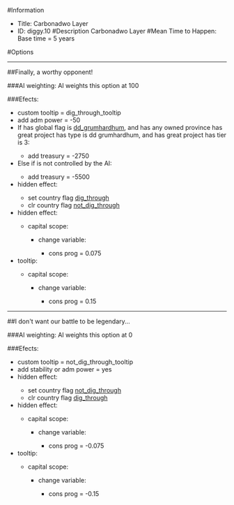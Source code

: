 #Information
 - Title: Carbonadwo Layer
 - ID: diggy.10
#Description
Carbonadwo Layer
#Mean Time to Happen:
Base time = 5 years

#Options

___
##Finally, a worthy opponent!

###AI weighting:
AI weights this option at 100


###Efects:<ul><li>custom tooltip = dig_through_tooltip</li><li>add adm power = -50</li><li>If has global flag is [dd_grumhardhum](../flags/dd_grumhardhum.md), and  has any owned province has great project has type is dd grumhardhum, and has great project has tier is 3:</li><ul><li>add treasury = -2750</li></ul><li>Else if is not controlled by the AI:</li><ul><li>add treasury = -5500</li></ul><li>hidden effect:</li><ul><li>set country flag [dig_through](../flags/dig_through.md)</li><li>clr country flag [not_dig_through](../flags/not_dig_through.md)</li></ul><li>hidden effect:</li><ul><li>capital scope:</li><ul><li>change variable:</li><ul><li>cons prog = 0.075</li></ul></ul></ul><li>tooltip:</li><ul><li>capital scope:</li><ul><li>change variable:</li><ul><li>cons prog = 0.15</li></ul></ul></ul></ul>

___
##I don't want our battle to be legendary...

###AI weighting:
AI weights this option at 0


###Efects:<ul><li>custom tooltip = not_dig_through_tooltip</li><li>add stability or adm power = yes</li><li>hidden effect:</li><ul><li>set country flag [not_dig_through](../flags/not_dig_through.md)</li><li>clr country flag [dig_through](../flags/dig_through.md)</li></ul><li>hidden effect:</li><ul><li>capital scope:</li><ul><li>change variable:</li><ul><li>cons prog = -0.075</li></ul></ul></ul><li>tooltip:</li><ul><li>capital scope:</li><ul><li>change variable:</li><ul><li>cons prog = -0.15</li></ul></ul></ul></ul>
